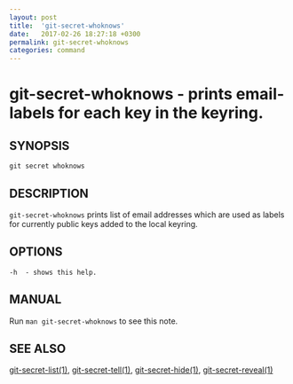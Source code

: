 ```yaml
---
layout: post
title:  'git-secret-whoknows'
date:   2017-02-26 18:27:18 +0300
permalink: git-secret-whoknows
categories: command
---
```

git-secret-whoknows - prints email-labels for each key in the keyring.
======================================================================

## SYNOPSIS

    git secret whoknows


## DESCRIPTION
`git-secret-whoknows` prints list of email addresses which are used as labels for currently public keys added to the local keyring.


## OPTIONS

    -h  - shows this help.


## MANUAL

Run `man git-secret-whoknows` to see this note.


## SEE ALSO

[git-secret-list(1)](http://git-secret.io/git-secret-list), [git-secret-tell(1)](http://git-secret.io/git-secret-tell), [git-secret-hide(1)](http://git-secret.io/git-secret-hide), [git-secret-reveal(1)](http://git-secret.io/git-secret-reveal)
